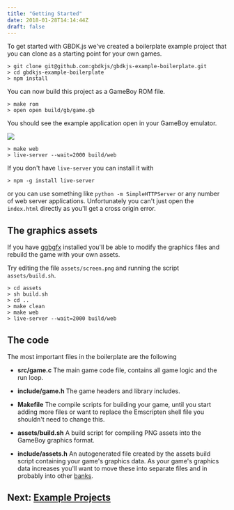 ```yaml
---
title: "Getting Started"
date: 2018-01-28T14:14:44Z
draft: false
---
```


To get started with GBDK.js we've created a boilerplate example project that you
can clone as a starting point for your own games.

```
> git clone git@github.com:gbdkjs/gbdkjs-example-boilerplate.git
> cd gbdkjs-example-boilerplate
> npm install
```

You can now build this project as a GameBoy ROM file.

```
> make rom
> open open build/gb/game.gb
```

You should see the example application open in your GameBoy emulator.

![](/img/boilerplate-kigb.png)

```
> make web
> live-server --wait=2000 build/web
```

If you don't have `live-server` you can install it with

```
> npm -g install live-server
```

or you can use something like `python -m SimpleHTTPServer` or any number of
web server applications. Unfortunately you can't just open the `index.html`
directly as you'll get a cross origin error.


## The graphics assets

If you have [ggbgfx](/docs/ggbgfx) installed you'll be able to modify the
graphics files and rebuild the game with your own assets.

Try editing the file `assets/screen.png` and running the script `assets/build.sh`.

```
> cd assets
> sh build.sh
> cd ..
> make clean
> make web
> live-server --wait=2000 build/web
```

## The code

The most important files in the boilerplate are the following

- **src/game.c** The main game code file, contains all game logic and the run
  loop.

- **include/game.h** The game headers and library includes.

- **Makefile** The compile scripts for building your game, until you start
  adding more files or want to replace the Emscripten shell file you shouldn't
  need to change this.

- **assets/build.sh** A build script for compiling PNG assets into the
  GameBoy graphics format.

- **include/assets.h** An autogenerated file created by the assets build script
  containing your game's graphics data. As your game's graphics data increases
  you'll want to move these into separate files and in probably into other
  [banks](http://gbdk.sourceforge.net/doc/html/c0303.html).

## Next: [Example Projects](/docs/example-projects) 

